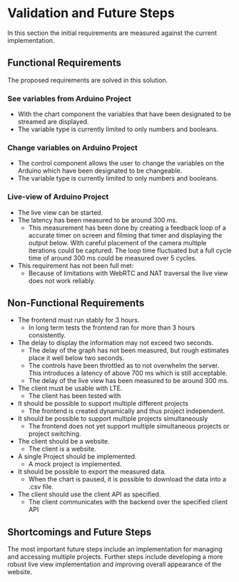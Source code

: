 # Validation and Future Steps

In this section the initial requirements are measured against the current implementation.

## Functional Requirements

The proposed requirements are solved in this solution.

### See variables from Arduino Project

* With the chart component the variables that have been designated to be streamed are displayed. 
* The variable type is currently limited to only numbers and booleans.

### Change variables on Arduino Project

* The control component allows the user to change the variables on the Arduino which have been designated to be changeable.
* The variable type is currently limited to only numbers and booleans.

### Live-view of Arduino Project

* The live view can be started.
* The latency has been measured to be around 300 ms.
    * This measurement has been done by creating a feedback loop of a accurate timer on screen and filming that timer and displaying the output below. With careful placement of the camera multiple iterations could be captured. The loop time fluctuated but a full cycle time of around 300 ms could be measured over 5 cycles.
* This requirement has not been full met:
    * Because of limitations with WebRTC and NAT traversal the live view does not work reliably.

## Non-Functional Requirements

* The frontend must run stably for 3 hours.
    * In long term tests the frontend ran for more than 3 hours consistently.
* The delay to display the information may not exceed two seconds.
    * The delay of the graph has not been measured, but rough estimates place it well below two seconds.
    * The controls have been throttled as to not overwhelm the server. This introduces a latency of above 700 ms which is still acceptable.
    * The delay of the live view has been measured to be around 300 ms.
* The client must be usable with LTE.
    * The client has been tested with 
* It should be possible to support multiple different projects
    * The frontend is created dynamically and thus project independent.
* It should be possible to support multiple projects simultaneously 
    * The frontend does not yet support multiple simultaneous projects or project switching.
* The client should be a website.
    * The client is a website.
* A single Project should be implemented.
    * A mock project is implemented.
* It should be possible to export the measured data.
    * When the chart is paused, it is possible to download the data into a .csv file.
* The client should use the client API as specified.
    * The client communicates with the backend over the specified client API

## Shortcomings and Future Steps

The most important future steps include an implementation for managing and accessing multiple projects. Further steps include developing a more robust live view implementation and improving overall appearance of the website.